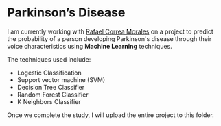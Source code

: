 # Parkinson’s Disease

I am currently working with [Rafael Correa Morales](https://github.com/usuariodf) on a project to predict the probability of a person developing Parkinson's disease through their voice characteristics using **Machine Learning** techniques.

The techniques used include:

- Logestic Classification
- Support vector machine (SVM)
- Decision Tree Classifier
- Random Forest Classifier
- K Neighbors Classifier

Once we complete the study, I will upload the entire project to this folder.